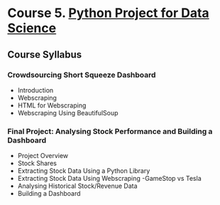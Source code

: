 # Course 5. [Python Project for Data Science](https://www.coursera.org/learn/python-project-for-data-science)

## Course Syllabus

### Crowdsourcing Short Squeeze Dashboard
- Introduction
- Webscraping
- HTML for Webscraping
- Webscraping Using BeautifulSoup

### Final Project: Analysing Stock Performance and Building a Dashboard
- Project Overview
- Stock Shares
- Extracting Stock Data Using a Python Library
- Extracting Stock Data Using Webscraping
-GameStop vs Tesla
- Analysing Historical Stock/Revenue Data
- Building a Dashboard 
